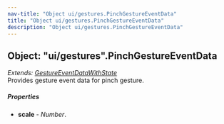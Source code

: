 ```yaml
---
nav-title: "Object ui/gestures.PinchGestureEventData"
title: "Object ui/gestures.PinchGestureEventData"
description: "Object ui/gestures.PinchGestureEventData"
---
```

## Object: "ui/gestures".PinchGestureEventData  
_Extends:_ [_GestureEventDataWithState_](../../ui/gestures/GestureEventDataWithState.md)  
Provides gesture event data for pinch gesture.

##### Properties
 - **scale** - _Number_.